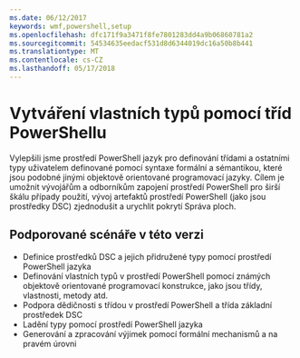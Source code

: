 ```yaml
---
ms.date: 06/12/2017
keywords: wmf,powershell,setup
ms.openlocfilehash: dfc171f9a3471f8fe7801283dd4a9b06860781a2
ms.sourcegitcommit: 54534635eedacf531d8d6344019dc16a50b8b441
ms.translationtype: MT
ms.contentlocale: cs-CZ
ms.lasthandoff: 05/17/2018
---
```

# <a name="creating-custom-types-using-powershell-classes"></a>Vytváření vlastních typů pomocí tříd PowerShellu

Vylepšili jsme prostředí PowerShell jazyk pro definování třídami a ostatními typy uživatelem definované pomocí syntaxe formální a sémantikou, které jsou podobné jinými objektově orientované programovací jazyky. Cílem je umožnit vývojářům a odborníkům zapojení prostředí PowerShell pro širší škálu případy použití, vývoj artefaktů prostředí PowerShell (jako jsou prostředky DSC) zjednodušit a urychlit pokrytí Správa ploch.

## <a name="supported-scenarios-in-this-release"></a>Podporované scénáře v této verzi

-   Definice prostředků DSC a jejich přidružené typy pomocí prostředí PowerShell jazyka
-   Definování vlastních typů v prostředí PowerShell pomocí známých objektově orientované programovací konstrukce, jako jsou třídy, vlastnosti, metody atd.
-   Podpora dědičnosti s třídou v prostředí PowerShell a třída základní prostředek DSC
-   Ladění typy pomocí prostředí PowerShell jazyka
-   Generování a zpracování výjimek pomocí formální mechanismů a na pravém úrovni
